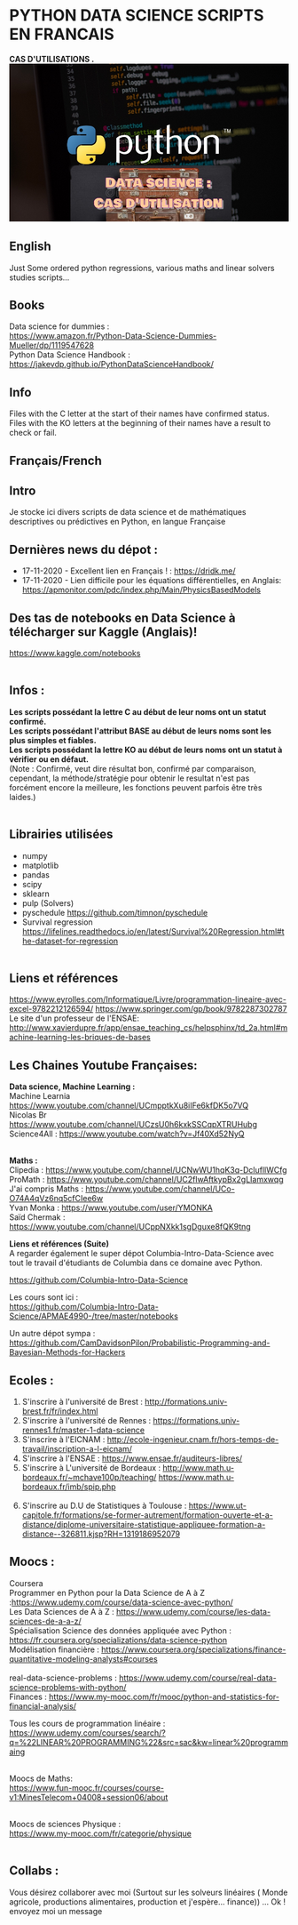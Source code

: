 # PYTHON DATA SCIENCE SCRIPTS EN FRANCAIS
<b>CAS D'UTILISATIONS .</b>
<br>
![Screenshot](iconb.jpg)<br>
## English
Just Some ordered python regressions, various maths and linear solvers studies scripts...

## Books
Data science for dummies : <br>
https://www.amazon.fr/Python-Data-Science-Dummies-Mueller/dp/1119547628<br>
Python Data Science Handbook :<br>
https://jakevdp.github.io/PythonDataScienceHandbook/<br>

## Info 
Files with the C letter at the start of their names have confirmed status. <br>
Files with the KO letters at the beginning of their names have a result to check or fail.


##  Français/French

## Intro 
Je stocke ici divers scripts de data science et de mathématiques descriptives ou prédictives en Python, en langue Française<br>

## Dernières news du dépot : 

- 17-11-2020 - Excellent lien en Français ! : https://dridk.me/
- 17-11-2020 - Lien difficile pour les équations différentielles, en Anglais: https://apmonitor.com/pdc/index.php/Main/PhysicsBasedModels

## Des tas de notebooks en Data Science à télécharger sur Kaggle (Anglais)!
https://www.kaggle.com/notebooks<br><br>

## Infos : 
<b>Les scripts possédant la lettre C au début de leur noms ont un statut confirmé.</b><br>
<b>Les scripts possédant l'attribut BASE au début de leurs noms sont les plus simples et fiables.</b><br>
<b>Les scripts possédant la lettre KO au début de leurs noms ont un statut à vérifier ou en défaut.</b>
<br>
(Note : Confirmé, veut dire résultat bon, confirmé par comparaison, cependant, la méthode/stratégie pour obtenir le resultat n'est pas forcément encore la meilleure, les fonctions peuvent parfois être très laides.)</br>
<br>

## Librairies utilisées
* numpy<br>
* matplotlib<br>
* pandas<br>
* scipy<br>
* sklearn<br>
* pulp (Solvers)<br>
* pyschedule https://github.com/timnon/pyschedule<br>
* Survival regression https://lifelines.readthedocs.io/en/latest/Survival%20Regression.html#the-dataset-for-regression <br><br>

## Liens et références

https://www.eyrolles.com/Informatique/Livre/programmation-lineaire-avec-excel-9782212126594/
https://www.springer.com/gp/book/9782287302787
Le site d'un professeur de l'ENSAE: http://www.xavierdupre.fr/app/ensae_teaching_cs/helpsphinx/td_2a.html#machine-learning-les-briques-de-bases<br>

## Les Chaines Youtube Françaises:

<b>Data science, Machine Learning : </b><br>
Machine Learnia https://www.youtube.com/channel/UCmpptkXu8iIFe6kfDK5o7VQ<br>
Nicolas Br https://www.youtube.com/channel/UCzsU0h6kxkSSCqpXTRUHubg<br>
Science4All : https://www.youtube.com/watch?v=Jf40Xd52NyQ<br><br>
  
<b>Maths :</b><br>
Clipedia : https://www.youtube.com/channel/UCNwWU1hqK3q-DclufllWCfg<br>
ProMath : https://www.youtube.com/channel/UC2flwAftkypBx2gLIamxwqg<br>
J'ai compris Maths : https://www.youtube.com/channel/UCo-O74A4qVz6nq5cfCIee6w<br>
Yvan Monka : https://www.youtube.com/user/YMONKA<br>
Saïd Chermak : https://www.youtube.com/channel/UCppNXkk1sgDguxe8fQK9tng<br>

<b>Liens et références (Suite)</b><br>
A regarder également le super dépot Columbia-Intro-Data-Science avec tout le travail d'étudiants de Columbia dans ce domaine avec Python.<br>

https://github.com/Columbia-Intro-Data-Science<br>

Les cours sont ici : <br>
https://github.com/Columbia-Intro-Data-Science/APMAE4990-/tree/master/notebooks<br>

Un autre dépot sympa :<br>
https://github.com/CamDavidsonPilon/Probabilistic-Programming-and-Bayesian-Methods-for-Hackers<br>


## Ecoles :
1. S'inscrire à l'université de Brest : http://formations.univ-brest.fr/fr/index.html
2. S'inscrire à l'université de Rennes  : https://formations.univ-rennes1.fr/master-1-data-science
3. S'inscrire à l'EICNAM : http://ecole-ingenieur.cnam.fr/hors-temps-de-travail/inscription-a-l-eicnam/
4. S'inscrire à l'ENSAE : https://www.ensae.fr/auditeurs-libres/
5. S'inscrire à L'université de Bordeaux : http://www.math.u-bordeaux.fr/~mchave100p/teaching/ https://www.math.u-bordeaux.fr/imb/spip.php<br><br>
6. S'inscrire au D.U de Statistiques à Toulouse : https://www.ut-capitole.fr/formations/se-former-autrement/formation-ouverte-et-a-distance/diplome-universitaire-statistique-appliquee-formation-a-distance--326811.kjsp?RH=1319186952079

## Moocs :
Coursera <br>
Programmer en Python pour la Data Science de A à Z :https://www.udemy.com/course/data-science-avec-python/<br>
Les Data Sciences de A à Z  : https://www.udemy.com/course/les-data-sciences-de-a-a-z/<br>
Spécialisation Science des données appliquée avec Python : https://fr.coursera.org/specializations/data-science-python<br>
Modélisation financière : https://www.coursera.org/specializations/finance-quantitative-modeling-analysts#courses<br><br>
real-data-science-problems : https://www.udemy.com/course/real-data-science-problems-with-python/<br>
Finances : https://www.my-mooc.com/fr/mooc/python-and-statistics-for-financial-analysis/<br>

Tous les cours de programmation linéaire : <br>
https://www.udemy.com/courses/search/?q=%22LINEAR%20PROGRAMMING%22&src=sac&kw=linear%20programmaing<br><br>

Moocs de Maths:<br>
https://www.fun-mooc.fr/courses/course-v1:MinesTelecom+04008+session06/about<br><br>

Moocs de sciences Physique : <br>
https://www.my-mooc.com/fr/categorie/physique<br><br>


##  Collabs : 
Vous désirez collaborer avec moi (Surtout sur les solveurs linéaires ( Monde agricole, productions alimentaires, production et j'espère... finance)) ... Ok ! envoyez moi un message<br>
